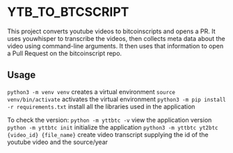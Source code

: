 # YTB_TO_BTCSCRIPT

This project converts youtube videos to bitcoinscripts and opens a PR. It uses youwhisper to transcribe the videos, then collects meta data about the video using command-line arguments. It then uses that information to open a Pull Request on the bitcoinscript repo.

##  Usage

`python3 -m venv venv` creates a virtual environment
`source venv/bin/activate` activates the virtual environment
`python3 -m pip install -r requirements.txt` install all the libraries used in the application

To check the version:
`python -m yttbtc -v` view the application version
`python -m yttbtc init` initialize the application
`python3 -m yttbtc yt2btc {video_id} {file_name}` create video transcript supplying the id of the youtube video and the source/year